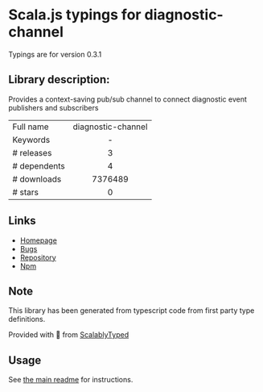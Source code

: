 
# Scala.js typings for diagnostic-channel

Typings are for version 0.3.1

## Library description:
Provides a context-saving pub/sub channel to connect diagnostic event publishers and subscribers

|                    |                 |
| ------------------ | :-------------: |
| Full name          | diagnostic-channel |
| Keywords           | - |
| # releases         | 3 |
| # dependents       | 4 |
| # downloads        | 7376489 |
| # stars            | 0 |

## Links
- [Homepage](https://github.com/Microsoft/node-diagnostic-channel)
- [Bugs](https://github.com/Microsoft/node-diagnostic-channel/issues)
- [Repository](https://github.com/Microsoft/node-diagnostic-channel)
- [Npm](https://www.npmjs.com/package/diagnostic-channel)
    


## Note
This library has been generated from typescript code from first party type definitions.

Provided with :purple_heart: from [ScalablyTyped](https://github.com/oyvindberg/ScalablyTyped)

## Usage
See [the main readme](../../readme.md) for instructions.


